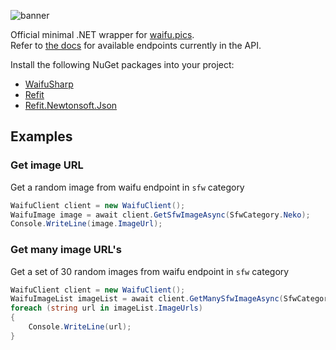 ![banner](https://raw.githubusercontent.com/Waifu-pics/WaifuSharp/master/promo/banner.png)  
  
Official minimal .NET wrapper for [waifu.pics](https://waifu.pics).  
Refer to [the docs](https://waifu.pics/docs) for available endpoints currently in the API.

Install the following NuGet packages into your project:
- [WaifuSharp](https://www.nuget.org/packages/WaifuSharp) 
- [Refit](https://www.nuget.org/packages/Refit) 
- [Refit.Newtonsoft.Json](https://www.nuget.org/packages/Refit.Newtonsoft.Json) 

## Examples
### Get image URL
Get a random image from waifu endpoint in `sfw` category
```csharp
WaifuClient client = new WaifuClient();
WaifuImage image = await client.GetSfwImageAsync(SfwCategory.Neko);
Console.WriteLine(image.ImageUrl);
```

### Get many image URL's
Get a set of 30 random images from waifu endpoint in `sfw` category
```csharp
WaifuClient client = new WaifuClient();
WaifuImageList imageList = await client.GetManySfwImageAsync(SfwCategory.Neko);
foreach (string url in imageList.ImageUrls)
{
    Console.WriteLine(url);
}
```